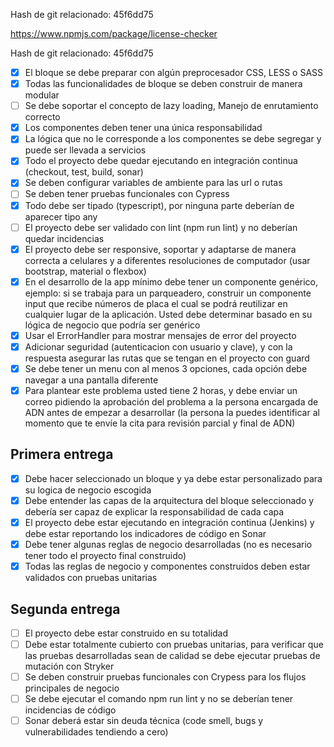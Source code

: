 
Hash de git relacionado: 45f6dd75

https://www.npmjs.com/package/license-checker


Hash de git relacionado: 45f6dd75

- [x] El bloque se debe preparar con algún preprocesador CSS, LESS o SASS
- [x] Todas las funcionalidades de bloque se deben construir de manera modular
- [ ] Se debe soportar el concepto de lazy loading, Manejo de enrutamiento correcto
- [x] Los componentes deben tener una única responsabilidad
- [x] La lógica que no le corresponde a los componentes se debe segregar y puede ser llevada a servicios
- [x] Todo el proyecto debe quedar ejecutando en integración continua (checkout, test, build, sonar)
- [x] Se deben configurar variables de ambiente para las url o rutas
- [ ] Se deben tener pruebas funcionales con Cypress
- [x] Todo debe ser tipado (typescript), por ninguna parte deberían de aparecer tipo any
- [ ] El proyecto debe ser validado con lint (npm run lint) y no deberían quedar incidencias
- [x] El proyecto debe ser responsive, soportar y adaptarse de manera correcta a celulares y a diferentes resoluciones de computador (usar bootstrap, material o flexbox)
- [x] En el desarrollo de la app mínimo debe tener un componente genérico, ejemplo: si se trabaja para un parqueadero, construir un componente input que recibe números de placa el cual se podrá reutilizar en cualquier lugar de la aplicación. Usted debe determinar basado en su lógica de negocio que podría ser genérico
- [x] Usar el ErrorHandler para mostrar mensajes de error del proyecto
- [x] Adicionar seguridad (autenticacion con usuario y clave), y con la respuesta asegurar las rutas que se tengan en el proyecto con guard
- [x] Se debe tener un menu con al menos 3 opciones, cada opción debe navegar a una pantalla diferente
- [x] Para plantear este problema usted tiene 2 horas, y debe enviar un correo pidiendo la aprobación del problema a la persona encargada de ADN antes de empezar a desarrollar (la persona la puedes identificar al momento que te envíe la cita para revisión parcial y final de ADN)

## Primera entrega

- [x] Debe hacer seleccionado un bloque y ya debe estar personalizado para su logica de negocio escogida 
- [x] Debe entender las capas de la arquitectura del bloque seleccionado y debería ser capaz de explicar la responsabilidad de cada capa 
- [x] El proyecto debe estar ejecutando en integración continua (Jenkins) y debe estar reportando los indicadores de código en Sonar
- [x] Debe tener algunas reglas de negocio desarrolladas (no es necesario tener todo el proyecto final construido)
- [x] Todas las reglas de negocio y componentes construidos deben estar validados con pruebas unitarias

## Segunda entrega

- [ ] El proyecto debe estar construido en su totalidad
- [ ] Debe estar totalmente cubierto con pruebas unitarias, para verificar que las pruebas desarrolladas sean de calidad se debe ejecutar pruebas de mutación con Stryker 
- [ ] Se deben construir pruebas funcionales con Crypess para los flujos principales de negocio
- [ ] Se debe ejecutar el comando npm run lint y no se deberían tener incidencias de código 
- [ ] Sonar deberá estar sin deuda técnica (code smell, bugs y vulnerabilidades tendiendo a cero)